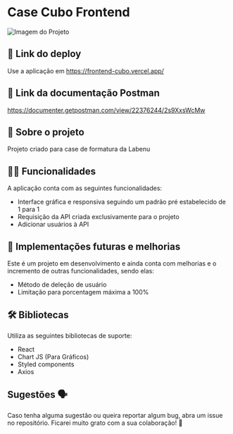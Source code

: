 <h1>Case Cubo Frontend</h1>

<img src="https://github.com/leeoliima/frontend-cubo/assets/96210622/8d6ef78c-9095-4abe-9fc7-df79f666ff87" alt="Imagem do Projeto">

<h2>📲 Link do deploy</h2>
<p>Use a aplicação em <a href="https://frontend-cubo.vercel.app/" target="_blank">https://frontend-cubo.vercel.app/</a></p>

<h2>📲 Link da documentação Postman</h2>
<p><a href="https://documenter.getpostman.com/view/22376244/2s9XxsWcMw" target="_blank">https://documenter.getpostman.com/view/22376244/2s9XxsWcMw</a></p>

<h2>📑 Sobre o projeto</h2>
<p>Projeto criado para case de formatura da Labenu</p>

<h2>✍🏻 Funcionalidades</h2>
<p>A aplicação conta com as seguintes funcionalidades:</p>
<ul>
  <li>Interface gráfica e responsiva seguindo um padrão pré estabelecido de 1 para 1</li>
  <li>Requisição da API criada exclusivamente para o projeto</li>
  <li>Adicionar usuários à API</li>
</ul>

<h2>📆 Implementações futuras e melhorias</h2>
<p>Este é um projeto em desenvolvimento e ainda conta com melhorias e o incremento de outras funcionalidades, sendo elas:</p>
<ul>
  <li>Método de deleção de usuário</li>
  <li>Limitação para porcentagem máxima a 100%</li>
</ul>

<h2>🛠 Bibliotecas</h2>
<p>Utiliza as seguintes bibliotecas de suporte:</p>
<ul>
  <li>React</li>
  <li>Chart JS (Para Gráficos)</li>
  <li>Styled components</li>
  <li>Axios</li>
</ul>

<h2>Sugestões 🗣</h2>
<p>Caso tenha alguma sugestão ou queira reportar algum bug, abra um issue no repositório. Ficarei muito grato com a sua colaboração! 🤝</p>
